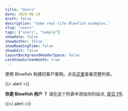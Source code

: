 ```yaml
---
title: "Users"
date: 2020-08-14
draft: false
description: "Some real-life Blowfish examples."
slug: "users"
tags: ["users", "sample"]
showDate: false
showAuthor: false
showReadingTime: false
showEdit: false
layoutBackgroundHeaderSpace: false
cardViewScreenWidth: true
---
```



使用 Blowfish 构建的客户案例。点击[这里](/users/users.json)查看完整列表。

{{< alert >}}

**你是 Blowfish 用户 ？** 请在这个列表中添加你的站点, [提交 PR](https://github.com/nunocoracao/blowfish/blob/main/exampleSite/content/users/users.json).

{{</ alert >}}

</BR>